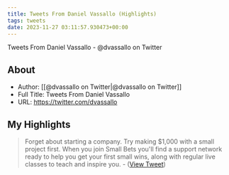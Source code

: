 ```yaml
---
title: Tweets From Daniel Vassallo (Highlights)
tags: tweets
date: 2023-11-27 03:11:57.930473+00:00
---
```

Tweets From Daniel Vassallo - @dvassallo on Twitter

## About
- Author: [[@dvassallo on Twitter|@dvassallo on Twitter]]
- Full Title: Tweets From Daniel Vassallo
- URL: https://twitter.com/dvassallo

## My Highlights
> Forget about starting a company.
> Try making $1,000 with a small project first.
> When you join Small Bets you'll find a support network ready to help you get your first small wins, along with regular live classes to teach and inspire you.
\-  ([View Tweet](https://twitter.com/dvassallo/status/1725987459501363453))

